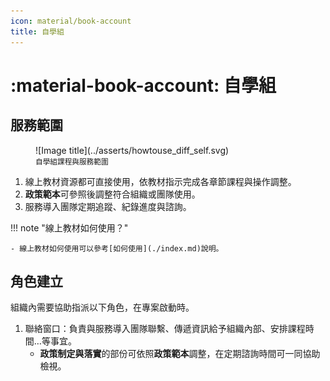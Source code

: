 ```yaml
---
icon: material/book-account
title: 自學組
---
```


# :material-book-account: 自學組

## 服務範圍

<figure markdown="span">
  ![Image title](../asserts/howtouse_diff_self.svg)
  <figcaption><small>自學組課程與服務範圍</small></figcaption>
</figure>

1. 線上教材資源都可直接使用，依教材指示完成各章節課程與操作調整。
2. **政策範本**可參照後調整符合組織或團隊使用。
3. 服務導入團隊定期追蹤、紀錄進度與諮詢。

!!! note "線上教材如何使用？"

    - 線上教材如何使用可以參考[如何使用](./index.md)說明。

## 角色建立

組織內需要協助指派以下角色，在專案啟動時。

1. 聯絡窗口：負責與服務導入團隊聯繫、傳遞資訊給予組織內部、安排課程時間…等事宜。
    - **政策制定與落實**的部份可依照**政策範本**調整，在定期諮詢時間可一同協助檢視。
